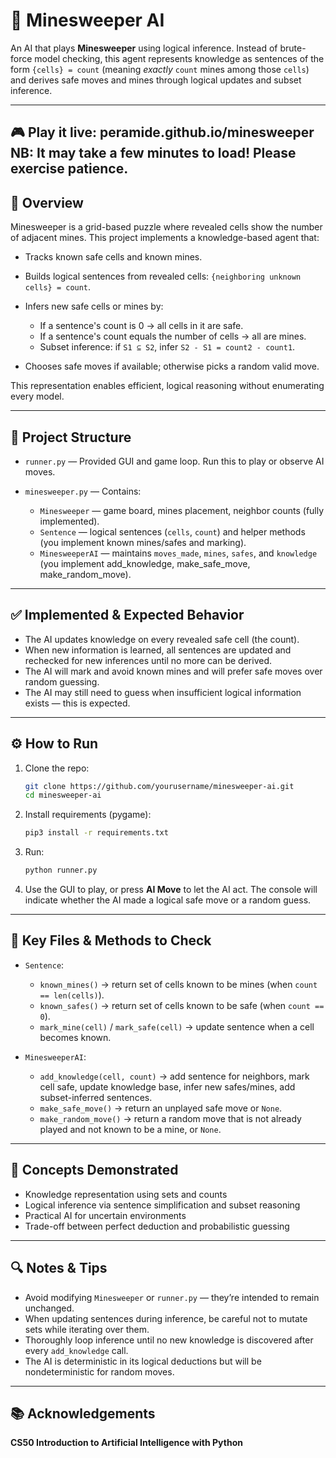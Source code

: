# 🧩 Minesweeper AI

An AI that plays **Minesweeper** using logical inference. Instead of brute-force model checking, this agent represents knowledge as sentences of the form `{cells} = count` (meaning *exactly* `count` mines among those `cells`) and derives safe moves and mines through logical updates and subset inference.

---
🎮 Play it live: peramide.github.io/minesweeper
NB: It may take a few minutes to load! Please exercise patience.
---

## 🧠 Overview

Minesweeper is a grid-based puzzle where revealed cells show the number of adjacent mines. This project implements a knowledge-based agent that:

* Tracks known safe cells and known mines.
* Builds logical sentences from revealed cells: `{neighboring unknown cells} = count`.
* Infers new safe cells or mines by:

  * If a sentence's count is 0 → all cells in it are safe.
  * If a sentence's count equals the number of cells → all are mines.
  * Subset inference: if `S1 ⊆ S2`, infer `S2 - S1 = count2 - count1`.
* Chooses safe moves if available; otherwise picks a random valid move.

This representation enables efficient, logical reasoning without enumerating every model.

---

## 📁 Project Structure

* `runner.py` — Provided GUI and game loop. Run this to play or observe AI moves.
* `minesweeper.py` — Contains:

  * `Minesweeper` — game board, mines placement, neighbor counts (fully implemented).
  * `Sentence` — logical sentences (`cells`, `count`) and helper methods (you implement known mines/safes and marking).
  * `MinesweeperAI` — maintains `moves_made`, `mines`, `safes`, and `knowledge` (you implement add_knowledge, make_safe_move, make_random_move).

---

## ✅ Implemented & Expected Behavior

* The AI updates knowledge on every revealed safe cell (the count).
* When new information is learned, all sentences are updated and rechecked for new inferences until no more can be derived.
* The AI will mark and avoid known mines and will prefer safe moves over random guessing.
* The AI may still need to guess when insufficient logical information exists — this is expected.

---

## ⚙️ How to Run

1. Clone the repo:

   ```bash
   git clone https://github.com/yourusername/minesweeper-ai.git
   cd minesweeper-ai
   ```

2. Install requirements (pygame):

   ```bash
   pip3 install -r requirements.txt
   ```

3. Run:

   ```bash
   python runner.py
   ```

4. Use the GUI to play, or press **AI Move** to let the AI act. The console will indicate whether the AI made a logical safe move or a random guess.

---

## 🧩 Key Files & Methods to Check

* `Sentence`:

  * `known_mines()` → return set of cells known to be mines (when `count == len(cells)`).
  * `known_safes()` → return set of cells known to be safe (when `count == 0`).
  * `mark_mine(cell)` / `mark_safe(cell)` → update sentence when a cell becomes known.

* `MinesweeperAI`:

  * `add_knowledge(cell, count)` → add sentence for neighbors, mark cell safe, update knowledge base, infer new safes/mines, add subset-inferred sentences.
  * `make_safe_move()` → return an unplayed safe move or `None`.
  * `make_random_move()` → return a random move that is not already played and not known to be a mine, or `None`.

---

## 🧠 Concepts Demonstrated

* Knowledge representation using sets and counts
* Logical inference via sentence simplification and subset reasoning
* Practical AI for uncertain environments
* Trade-off between perfect deduction and probabilistic guessing

---

## 🔍 Notes & Tips

* Avoid modifying `Minesweeper` or `runner.py` — they’re intended to remain unchanged.
* When updating sentences during inference, be careful not to mutate sets while iterating over them.
* Thoroughly loop inference until no new knowledge is discovered after every `add_knowledge` call.
* The AI is deterministic in its logical deductions but will be nondeterministic for random moves.

---

## 📚 Acknowledgements

**CS50 Introduction to Artificial Intelligence with Python**
